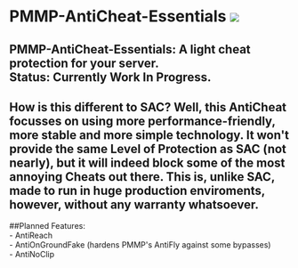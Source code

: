 # PMMP-AntiCheat-Essentials [![](https://img.shields.io/github/license/DarkWav/PMMP-AntiCheat-Essentials.svg?label=License)](https://github.com/DarkWav/PMMP-AntiCheat-Essentials/blob/master/LICENSE)
## PMMP-AntiCheat-Essentials: A light cheat protection for your server.<br>Status: Currently Work In Progress.
## How is this different to SAC? Well, this AntiCheat focusses on using more performance-friendly, more stable and more simple technology. It won't provide the same Level of Protection as SAC (not nearly), but it will indeed block some of the most annoying Cheats out there. This is, unlike SAC, made to run in huge production enviroments, however, without any warranty whatsoever.
##Planned Features:<br> - AntiReach <br> - AntiOnGroundFake (hardens PMMP's AntiFly against some bypasses)<br> - AntiNoClip
